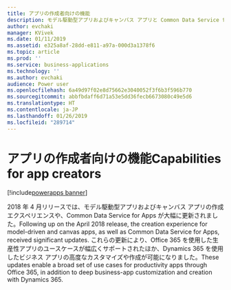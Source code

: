 ```yaml
---
title: アプリの作成者向けの機能
description: モデル駆動型アプリおよびキャンバス アプリと Common Data Service for Apps の作成エクスペリエンスに対する更新により、生産性向上アプリの幅広いユース ケースが実現します。
author: evchaki
manager: KVivek
ms.date: 01/11/2019
ms.assetid: e325a8af-28dd-e811-a97a-000d3a1378f6
ms.topic: article
ms.prod: ''
ms.service: business-applications
ms.technology: ''
ms.author: evchaki
audience: Power user
ms.openlocfilehash: 6a49d97f02e8d75662e3040052f3f6b3f596b770
ms.sourcegitcommit: abbfbdaff6d71a53e5dd36fecb6673080c49e5d6
ms.translationtype: HT
ms.contentlocale: ja-JP
ms.lasthandoff: 01/26/2019
ms.locfileid: "289714"
---
```

# <a name="capabilities-for-app-creators"></a><span data-ttu-id="1653f-103">アプリの作成者向けの機能</span><span class="sxs-lookup"><span data-stu-id="1653f-103">Capabilities for app creators</span></span>


[!include[powerapps banner](../includes/powerapps.md)]

<span data-ttu-id="1653f-104">2018 年 4 月リリースでは、モデル駆動型アプリおよびキャンバス アプリの作成エクスペリエンスや、Common Data Service for Apps が大幅に更新されました。</span><span class="sxs-lookup"><span data-stu-id="1653f-104">Following up on the April 2018 release, the creation experience for model-driven and canvas apps, as well as Common Data Service for Apps, received significant updates.</span></span> <span data-ttu-id="1653f-105">これらの更新により、Office 365 を使用した生産性アプリのユースケースが幅広くサポートされたほか、Dynamics 365 を使用したビジネス アプリの高度なカスタマイズや作成が可能になりました。</span><span class="sxs-lookup"><span data-stu-id="1653f-105">These updates enable a broad set of use cases for productivity apps through Office 365, in addition to deep business-app customization and creation with Dynamics 365.</span></span>